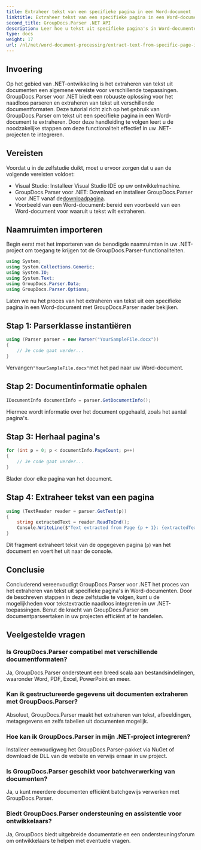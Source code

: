```yaml
---
title: Extraheer tekst van een specifieke pagina in een Word-document
linktitle: Extraheer tekst van een specifieke pagina in een Word-document
second_title: GroupDocs.Parser .NET API
description: Leer hoe u tekst uit specifieke pagina's in Word-documenten kunt extraheren met GroupDocs.Parser voor .NET. Integreer mogelijkheden voor tekstextractie in uw .NET.
type: docs
weight: 17
url: /nl/net/word-document-processing/extract-text-from-specific-page-in-word-document/
---
```

## Invoering
Op het gebied van .NET-ontwikkeling is het extraheren van tekst uit documenten een algemene vereiste voor verschillende toepassingen. GroupDocs.Parser voor .NET biedt een robuuste oplossing voor het naadloos parseren en extraheren van tekst uit verschillende documentformaten. Deze tutorial richt zich op het gebruik van GroupDocs.Parser om tekst uit een specifieke pagina in een Word-document te extraheren. Door deze handleiding te volgen leert u de noodzakelijke stappen om deze functionaliteit effectief in uw .NET-projecten te integreren.
## Vereisten
Voordat u in de zelfstudie duikt, moet u ervoor zorgen dat u aan de volgende vereisten voldoet:
- Visual Studio: Installeer Visual Studio IDE op uw ontwikkelmachine.
-  GroupDocs.Parser voor .NET: Download en installeer GroupDocs.Parser voor .NET vanaf de[downloadpagina](https://releases.groupdocs.com/parser/net/).
- Voorbeeld van een Word-document: bereid een voorbeeld van een Word-document voor waaruit u tekst wilt extraheren.

## Naamruimten importeren
Begin eerst met het importeren van de benodigde naamruimten in uw .NET-project om toegang te krijgen tot de GroupDocs.Parser-functionaliteiten.
```csharp
using System;
using System.Collections.Generic;
using System.IO;
using System.Text;
using GroupDocs.Parser.Data;
using GroupDocs.Parser.Options;
```

Laten we nu het proces van het extraheren van tekst uit een specifieke pagina in een Word-document met GroupDocs.Parser nader bekijken.
## Stap 1: Parserklasse instantiëren
```csharp
using (Parser parser = new Parser("YourSampleFile.docx"))
{
    // Je code gaat verder...
}
```
 Vervangen`"YourSampleFile.docx"`met het pad naar uw Word-document.
## Stap 2: Documentinformatie ophalen
```csharp
IDocumentInfo documentInfo = parser.GetDocumentInfo();
```
Hiermee wordt informatie over het document opgehaald, zoals het aantal pagina's.
## Stap 3: Herhaal pagina's
```csharp
for (int p = 0; p < documentInfo.PageCount; p++)
{
    // Je code gaat verder...
}
```
Blader door elke pagina van het document.
## Stap 4: Extraheer tekst van een pagina
```csharp
using (TextReader reader = parser.GetText(p))
{
    string extractedText = reader.ReadToEnd();
    Console.WriteLine($"Text extracted from Page {p + 1}: {extractedText}");
}
```
Dit fragment extraheert tekst van de opgegeven pagina (`p`) van het document en voert het uit naar de console.

## Conclusie
Concluderend vereenvoudigt GroupDocs.Parser voor .NET het proces van het extraheren van tekst uit specifieke pagina's in Word-documenten. Door de beschreven stappen in deze zelfstudie te volgen, kunt u de mogelijkheden voor tekstextractie naadloos integreren in uw .NET-toepassingen. Benut de kracht van GroupDocs.Parser om documentparseertaken in uw projecten efficiënt af te handelen.

## Veelgestelde vragen
### Is GroupDocs.Parser compatibel met verschillende documentformaten?
Ja, GroupDocs.Parser ondersteunt een breed scala aan bestandsindelingen, waaronder Word, PDF, Excel, PowerPoint en meer.
### Kan ik gestructureerde gegevens uit documenten extraheren met GroupDocs.Parser?
Absoluut, GroupDocs.Parser maakt het extraheren van tekst, afbeeldingen, metagegevens en zelfs tabellen uit documenten mogelijk.
### Hoe kan ik GroupDocs.Parser in mijn .NET-project integreren?
Installeer eenvoudigweg het GroupDocs.Parser-pakket via NuGet of download de DLL van de website en verwijs ernaar in uw project.
### Is GroupDocs.Parser geschikt voor batchverwerking van documenten?
Ja, u kunt meerdere documenten efficiënt batchgewijs verwerken met GroupDocs.Parser.
### Biedt GroupDocs.Parser ondersteuning en assistentie voor ontwikkelaars?
Ja, GroupDocs biedt uitgebreide documentatie en een ondersteuningsforum om ontwikkelaars te helpen met eventuele vragen.